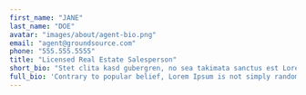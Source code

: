 ```yaml
---
first_name: "JANE"
last_name: "DOE"
avatar: "images/about/agent-bio.png"
email: "agent@groundsource.com"
phone: "555.555.5555"
title: "Licensed Real Estate Salesperson"
short_bio: "Stet clita kasd gubergren, no sea takimata sanctus est Lorem ipsum dolor sit amet. Stet clita kasd gubergren, no sea takimata sanctus est Lorem ipsum dolor sit amet."
full_bio: 'Contrary to popular belief, Lorem Ipsum is not simply random text. It has roots in a piece of classical Latin literature from 45 BC, making it over 2000 years old. Richard McClintock, a Latin professor at Hampden-Sydney College in Virginia, looked up one of the more obscure Latin words, consectetur, from a Lorem Ipsum passage, and going through the cites of the word in classical literature, discovered the undoubtable source. Lorem Ipsum comes from sections 1.10.32 and 1.10.33 of "de Finibus Bonorum et Malorum" (The Extremes of Good and Evil) by Cicero, written in 45 BC. This book is a treatise on the theory of ethics, very popular during the Renaissance. The first line of Lorem Ipsum, "Lorem ipsum dolor sit amet..", comes from a line in section 1.10.32.'
---
```

